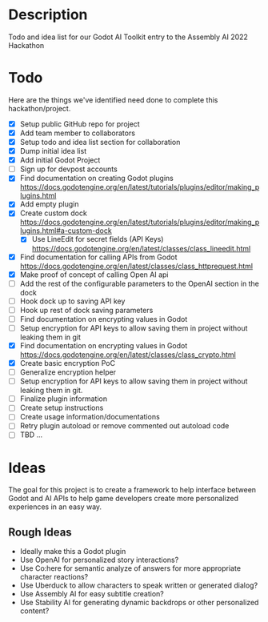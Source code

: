# Description

Todo and idea list for our Godot AI Toolkit entry to the Assembly AI 2022 Hackathon

# Todo

Here are the things we've identified need done to complete this hackathon/project.

- [x] Setup public GitHub repo for project
- [x] Add team member to collaborators
- [x] Setup todo and idea list section for collaboration
- [x] Dump initial idea list
- [x] Add initial Godot Project
- [ ] Sign up for devpost accounts
- [x] Find documentation on creating Godot plugins
    https://docs.godotengine.org/en/latest/tutorials/plugins/editor/making_plugins.html
- [x] Add empty plugin
- [x] Create custom dock
    https://docs.godotengine.org/en/latest/tutorials/plugins/editor/making_plugins.html#a-custom-dock
    - [x] Use LineEdit for secret fields (API Keys)
        https://docs.godotengine.org/en/latest/classes/class_lineedit.html
- [x] Find documentation for calling APIs from Godot
    https://docs.godotengine.org/en/latest/classes/class_httprequest.html
- [x] Make proof of concept of calling Open AI api
- [ ] Add the rest of the configurable parameters to the OpenAI section in the dock
- [ ] Hook dock up to saving API key
- [ ] Hook up rest of dock saving parameters
- [ ] Find documentation on encrypting values in Godot
- [ ] Setup encryption for API keys to allow saving them in project without leaking them in git
- [x] Find documentation on encrypting values in Godot
    https://docs.godotengine.org/en/latest/classes/class_crypto.html
- [x] Create basic encryption PoC
- [ ] Generalize encryption helper
- [ ] Setup encryption for API keys to allow saving them in project without leaking them in git.
- [ ] Finalize plugin information
- [ ] Create setup instructions
- [ ] Create usage information/documentations
- [ ] Retry plugin autoload or remove commented out autoload code 
- [ ] TBD ...

# Ideas

The goal for this project is to create a framework to help interface between Godot and AI APIs to help game developers create more personalized experiences in an easy way.

## Rough Ideas
- Ideally make this a Godot plugin
- Use OpenAI for personalized story interactions?
- Use Co:here for semantic analyze of answers for more appropriate character reactions?
- Use Uberduck to allow characters to speak written or generated dialog?
- Use Assembly AI for easy subtitle creation?
- Use Stability AI for generating dynamic backdrops or other personalized content?